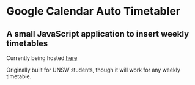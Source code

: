 # Google Calendar Auto Timetabler

## A small JavaScript application to insert weekly timetables

Currently being hosted [here](https://github.com/jpillora/gcal-auto-timetabler/blob/master/run.html)

Originally built for UNSW students, though it will work for any weekly timetable.

